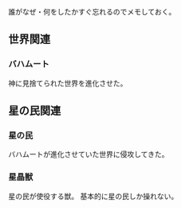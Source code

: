 誰がなぜ・何をしたかすぐ忘れるのでメモしておく。

## 世界関連

### バハムート

神に見捨てられた世界を進化させた。

## 星の民関連

### 星の民

バハムートが進化させていた世界に侵攻してきた。

### 星晶獣

星の民が使役する獣。
基本的に星の民しか操れない。
